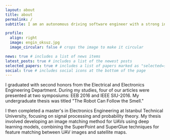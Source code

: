 ```yaml
---
layout: about
title: about
permalink: /
subtitle: I am an autonomous driving software engineer with a strong interest in research related to perception, path planning, and end-to-end autonomy. My passion lies in exploring and advancing technologies in computer vision and learning systems, which are critical to creating intelligent, fully autonomous vehicles.

profile:
  align: right
  image: engin_oksuz.jpg
  image_circular: false # crops the image to make it circular

news: true # includes a list of news items
latest_posts: true # includes a list of the newest posts
selected_papers: true # includes a list of papers marked as "selected={true}"
social: true # includes social icons at the bottom of the page
---
```


I graduated with second honors from the Electrical and Electronics Engineering Department. During my studies, four of our articles were presented at two symposiums: EEB 2016 and IEEE SIU-2016. My undergraduate thesis was titled "The Robot Can Follow the Smell."


I then completed a master's in Electronics Engineering at Istanbul Technical University, focusing on signal processing and probability theory. My thesis involved developing an image matching method for UAVs using deep learning models, combining the SuperPoint and SuperGlue techniques for feature matching between UAV images and satellite maps.